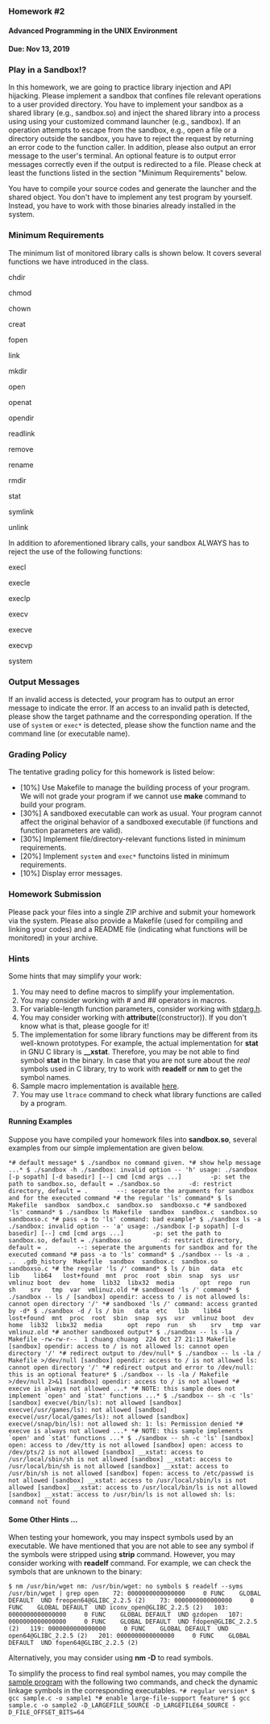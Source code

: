 ### Homework #2

#### Advanced Programming in the UNIX Environment

#### Due: Nov 13, 2019

### Play in a Sandbox!?

In this homework, we are going to practice library injection and API  hijacking. Please implement a sandbox that confines file relevant  operations to a user provided directory. You have to implement your  sandbox as a shared library (e.g., sandbox.so) and inject the shared library into a process using using your customized command launcher (e.g., sandbox). If an operation attempts to escape from the sandbox,  e.g., open a file or a directory outside the sandbox, you have to reject the request by returning an error code to the function caller. In  addition, please also output an error message to the user's terminal. An optional feature is to output error messages correctly even if the  output is redirected to a file. Please check at least the functions  listed in the section "Minimum Requirements" below.

You have to compile your source codes and generate the launcher and  the shared object. You don't have to implement any test program by  yourself. Instead, you have to work with those binaries already  installed in the system.

### Minimum Requirements

The minimum list of monitored library calls is shown below. It covers several functions we have introduced in the class.

chdir

chmod

chown

creat

fopen

link

mkdir

open

openat

opendir

readlink

remove

rename

rmdir

stat

symlink

unlink



In addition to aforementioned library calls, your sandbox ALWAYS has to reject the use of the following functions:

execl

execle

execlp

execv

execve

execvp

system



### Output Messages

If an invalid access is detected, your program has to output an error message to indicate the error. If an access to an invalid path is  detected, please show the target pathname and the corresponding  operation. If the use of `system` or `exec*` is detected, please show the function name and the command line (or executable name).

### Grading Policy

The tentative grading policy for this homework is listed below:

- [10%] Use Makefile to manage the building process of your program. We will not grade your program if we cannot use **make** command to build your program.
- [30%] A sandboxed executable can work as usual. Your program cannot  affect the original behavior of a sandboxed executable (if functions and function parameters are valid).
- [30%] Implement file/directory-relevant functions listed in minimum requirements.
- [20%] Implement `system` and `exec*` functoins listed in minimum requirements.
- [10%] Display error messages.



### Homework Submission

Please pack your files into a single ZIP archive and submit your homework via the system. Please also provide a Makefile (used for compiling and linking your codes) and a README file (indicating what functions will be monitored) in your archive.

### Hints

Some hints that may simplify your work:

1. You may need to define macros to simplify your implementation.
2. You may consider working with # and ## operators in macros.
3. For variable-length function parameters, consider working with [stdarg.h](http://man7.org/linux/man-pages/man0/stdarg.h.0p.html).
4. You may consider working with __attribute__((constructor)). If you don't know what is that, please google for it!
5. The implementation for some library functions may be different from  its well-known prototypes. For example, the actual implementation for **stat** in GNU C library is **__xstat**. Therefore, you may be not able to find symbol **stat** in the binary. In case that you are not sure about the *real* symbols used in C library, try to work with **readelf** or **nm** to get the symbol names.
6. Sample macro implementation is available [here](https://people.cs.nctu.edu.tw/~chuang/courses/unixprog/resources/hw2_sandbox/macro.txt).
7. You may use `ltrace` command to check what library functions are called by a program.



#### Running Examples

Suppose you have compiled your homework files into **sandbox.so**, several examples from our simple implementation are given below.

```
*# default message* $ ./sandbox no command given. *# show help message ...* $ ./sandbox -h ./sandbox: invalid option -- 'h' usage: ./sandbox [-p sopath] [-d basedir] [--] cmd [cmd args ...]        -p: set the path to sandbox.so, default = ./sandbox.so        -d: restrict directory, default = .        --: seperate the arguments for sandbox and for the executed command *# the regular 'ls' command* $ ls Makefile  sandbox  sandbox.c  sandbox.so  sandboxso.c *# sandboxed 'ls' command* $ ./sandbox ls Makefile  sandbox  sandbox.c  sandbox.so  sandboxso.c *# pass -a to 'ls' command: bad example* $ ./sandbox ls -a ./sandbox: invalid option -- 'a' usage: ./sandbox [-p sopath] [-d basedir] [--] cmd [cmd args ...]        -p: set the path to sandbox.so, default = ./sandbox.so        -d: restrict directory, default = .        --: seperate the arguments for sandbox and for the executed command *# pass -a to 'ls' command* $ ./sandbox -- ls -a .  ..  .gdb_history  Makefile  sandbox  sandbox.c  sandbox.so  sandboxso.c *# the regular 'ls /' command* $ ls / bin   data  etc   lib    lib64   lost+found  mnt  proc  root  sbin  snap  sys  usr  vmlinuz boot  dev   home  lib32  libx32  media       opt  repo  run   sh    srv   tmp  var  vmlinuz.old *# sandboxed 'ls /' command* $ ./sandbox -- ls / [sandbox] opendir: access to / is not allowed ls: cannot open directory '/' *# sandboxed 'ls /' command: access granted by -d* $ ./sandbox -d / ls / bin   data  etc   lib    lib64   lost+found  mnt  proc  root  sbin  snap  sys  usr  vmlinuz boot  dev   home  lib32  libx32  media       opt  repo  run   sh    srv   tmp  var  vmlinuz.old *# another sandboxed output* $ ./sandbox -- ls -la / Makefile -rw-rw-r--  1 chuang chuang  224 Oct 27 21:13 Makefile [sandbox] opendir: access to / is not allowed ls: cannot open directory '/' *# redirect output to /dev/null* $ ./sandbox -- ls -la / Makefile >/dev/null [sandbox] opendir: access to / is not allowed ls: cannot open directory '/' *# redirect output and error to /dev/null: this is an optional feature* $ ./sandbox -- ls -la / Makefile >/dev/null 2>&1 [sandbox] opendir: access to / is not allowed *# execve is always not allowed ...* *# NOTE: this sample does not implement `open' and `stat' functions ...* $ ./sandbox -- sh -c 'ls' [sandbox] execve(/bin/ls): not allowed [sandbox] execve(/usr/games/ls): not allowed [sandbox] execve(/usr/local/games/ls): not allowed [sandbox] execve(/snap/bin/ls): not allowed sh: 1: ls: Permission denied *# execve is always not allowed ...* *# NOTE: this sample implements `open' and `stat' functions ...* $ ./sandbox -- sh -c 'ls' [sandbox] open: access to /dev/tty is not allowed [sandbox] open: access to /dev/pts/2 is not allowed [sandbox] __xstat: access to /usr/local/sbin/sh is not allowed [sandbox] __xstat: access to /usr/local/bin/sh is not allowed [sandbox] __xstat: access to /usr/bin/sh is not allowed [sandbox] fopen: access to /etc/passwd is not allowed [sandbox] __xstat: access to /usr/local/sbin/ls is not allowed [sandbox] __xstat: access to /usr/local/bin/ls is not allowed [sandbox] __xstat: access to /usr/bin/ls is not allowed sh: ls: command not found 
```

#### Some Other Hints ...

When testing your homework, you may inspect symbols used by an  executable. We have mentioned that you are not able to see any symbol if the symbols were stripped using **strip** command. However, you may consider working with **readelf** command. For example, we can check the symbols that are unknown to the binary:

```
$ nm /usr/bin/wget nm: /usr/bin/wget: no symbols $ readelf --syms /usr/bin/wget | grep open    72: 0000000000000000     0 FUNC    GLOBAL DEFAULT  UND freopen64@GLIBC_2.2.5 (2)    73: 0000000000000000     0 FUNC    GLOBAL DEFAULT  UND iconv_open@GLIBC_2.2.5 (2)   103: 0000000000000000     0 FUNC    GLOBAL DEFAULT  UND gzdopen   107: 0000000000000000     0 FUNC    GLOBAL DEFAULT  UND fdopen@GLIBC_2.2.5 (2)   119: 0000000000000000     0 FUNC    GLOBAL DEFAULT  UND open64@GLIBC_2.2.5 (2)   201: 0000000000000000     0 FUNC    GLOBAL DEFAULT  UND fopen64@GLIBC_2.2.5 (2)
```

Alternatively, you may consider using **nm -D** to read symbols.

To simplify the process to find real symbol names, you may compile the [sample program](https://people.cs.nctu.edu.tw/~chuang/courses/unixprog/resources/hw2_sandbox/sample.c) with the following two commands, and check the dynamic linkage symbols in the corresponding executables. `*# regular version* $ gcc sample.c -o sample1 *# enable large-file-support feature* $ gcc sample.c -o sample2 -D_LARGEFILE_SOURCE -D_LARGEFILE64_SOURCE -D_FILE_OFFSET_BITS=64 `